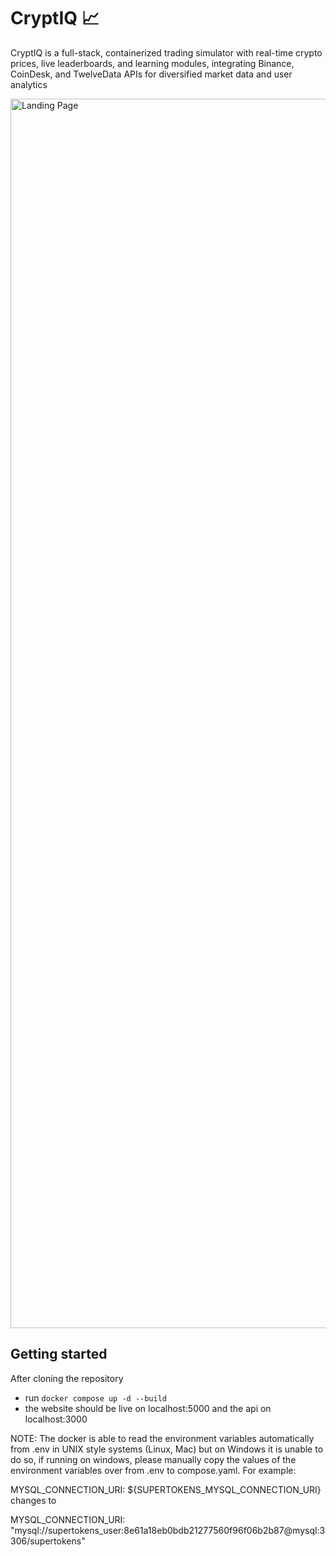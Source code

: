 # CryptIQ 📈

CryptIQ is a full-stack, containerized trading simulator with real-time crypto prices, live leaderboards, and learning modules, integrating Binance, CoinDesk, and TwelveData APIs for diversified market data and user analytics

<img width="1503" height="1967" alt="Landing Page" src="https://github.com/user-attachments/assets/dc44c26a-3083-4371-91ca-ff9c83668a4d" />


Getting started
---------------
After cloning the repository

- run `docker compose up -d --build`
- the website should be live on localhost:5000 and the api on localhost:3000

NOTE: The docker is able to read the environment variables automatically from .env in UNIX style systems (Linux, Mac) but on Windows it is unable to do so, if running on windows, please manually copy the values of the environment variables over from .env to compose.yaml. For example:

MYSQL_CONNECTION_URI: ${SUPERTOKENS_MYSQL_CONNECTION_URI} changes to

MYSQL_CONNECTION_URI: "mysql://supertokens_user:8e61a18eb0bdb21277560f96f06b2b87@mysql:3306/supertokens"
